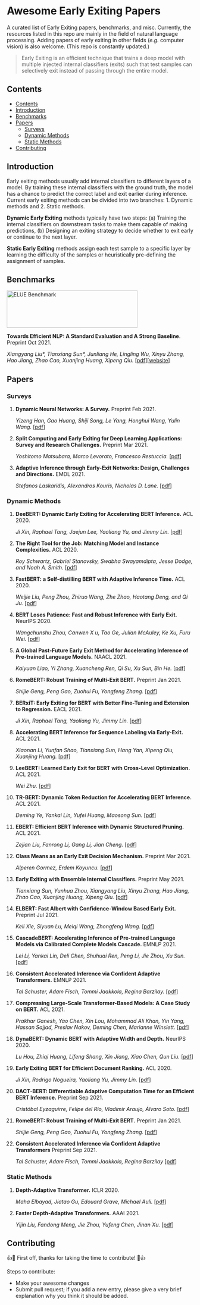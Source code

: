 # Awesome Early Exiting Papers
A curated list of Early Exiting papers, benchmarks, and misc. Currently, the resources listed in this repo are mainly in the field of natural language processing. Adding papers of early exiting in other fields (*e.g.* computer vision) is also welcome. (This repo is constantly updated.)
> Early Exiting is an efficient technique that trains a deep model with multiple injected internal classifiers (exits) such that test samples can selectively exit instead of passing through the entire model.

## Contents

- [Contents](#contents)
- [Introduction](#introduction)
- [Benchmarks](#benchmarks)
- [Papers](#papers)
    - [Surveys](#surveys)
    - [Dynamic Methods](#dynamic-methods)
    - [Static Methods](#static-methods)
- [Contributing](#contributing)

## Introduction

Early exiting methods usually add internal classifiers to different layers of a model. By training these internal classifiers with the ground truth, the model has a chance to predict the correct label and exit earlier during inference. Current early exiting methods can be divided into two branches: 1. Dynamic methods and 2. Static methods.

**Dynamic Early Exiting** methods typically have two steps: (a) Training the internal classifiers on downstream tasks to make them capable of making predictions, (b) Designing an exiting strategy to decide whether to exit early or continue to the next layer.

**Static Early Exiting** methods assign each test sample to a specific layer by learning the difficulty of the samples or heuristically pre-defining the assignment of samples.

## Benchmarks

<img width="351" height="100" src="https://txsun1997.github.io/pictures/elue.png" alt="ELUE Benchmark"/>

**Towards Efficient NLP: A Standard Evaluation and A Strong Baseline**. Preprint Oct 2021.

*Xiangyang Liu\*, Tianxiang Sun\*, Junliang He, Lingling Wu, Xinyu Zhang, Hao Jiang, Zhao Cao, Xuanjing Huang, Xipeng Qiu.* \[[pdf](https://txsun1997.github.io/papers/elue_paper.pdf)\][[website](http://eluebenchmark.fastnlp.top/)]

## Papers

### Surveys

1. **Dynamic Neural Networks: A Survey.** Preprint Feb 2021.

   *Yizeng Han, Gao Huang, Shiji Song, Le Yang, Honghui Wang, Yulin Wang.* [[pdf](https://arxiv.org/pdf/2102.04906.pdf)]

2. **Split Computing and Early Exiting for Deep Learning Applications: Survey and Research Challenges.** Preprint Mar 2021.

   *Yoshitomo Matsubara, Marco Levorato, Francesco Restuccia.* [[pdf](https://arxiv.org/pdf/2103.04505.pdf)]

3. **Adaptive Inference through Early-Exit Networks: Design, Challenges and Directions.** EMDL 2021.

   *Stefanos Laskaridis, Alexandros Kouris, Nicholas D. Lane.* [[pdf](https://arxiv.org/pdf/2106.05022.pdf)]

### Dynamic Methods

1. **DeeBERT: Dynamic Early Exiting for Accelerating BERT Inference.** ACL 2020.

   *Ji Xin, Raphael Tang, Jaejun Lee, Yaoliang Yu, and Jimmy Lin.* [[pdf](https://aclanthology.org/2020.acl-main.204.pdf)]

2. **The Right Tool for the Job: Matching Model and Instance Complexities.** ACL 2020.

   *Roy Schwartz, Gabriel Stanovsky, Swabha Swayamdipta, Jesse Dodge, and Noah A. Smith.* [[pdf](https://aclanthology.org/2020.acl-main.593.pdf)]

3. **FastBERT: a Self-distilling BERT with Adaptive Inference Time.** ACL 2020.

   *Weijie Liu, Peng Zhou, Zhiruo Wang, Zhe Zhao, Haotang Deng, and Qi Ju.* [[pdf](https://aclanthology.org/2020.acl-main.537.pdf)]

4. **BERT Loses Patience: Fast and Robust Inference with Early Exit.** NeurIPS 2020.

   *Wangchunshu Zhou, Canwen X	u, Tao Ge, Julian McAuley, Ke Xu, Furu Wei.* [[pdf](https://proceedings.neurips.cc//paper/2020/file/d4dd111a4fd973394238aca5c05bebe3-Paper.pdf)]

5. **A Global Past-Future Early Exit Method for Accelerating Inference of Pre-trained Language Models.** NAACL 2021.

   *Kaiyuan Liao, Yi Zhang, Xuancheng Ren, Qi Su, Xu Sun, Bin He.* [[pdf](https://aclanthology.org/2021.naacl-main.162.pdf)]

6. **RomeBERT: Robust Training of Multi-Exit BERT.** Preprint Jan 2021.

   *Shijie Geng, Peng Gao, Zuohui Fu, Yongfeng Zhang.* [[pdf](https://arxiv.org/pdf/2101.09755.pdf)]

7. **BERxiT: Early Exiting for BERT with Better Fine-Tuning and Extension to Regression.** EACL 2021.

   *Ji Xin, Raphael Tang, Yaoliang Yu, Jimmy Lin.* [[pdf](https://aclanthology.org/2021.eacl-main.8.pdf)]

8. **Accelerating BERT Inference for Sequence Labeling via Early-Exit.** ACL 2021.

   *Xiaonan Li, Yunfan Shao, Tianxiang Sun, Hang Yan, Xipeng Qiu, Xuanjing Huang.* [[pdf](https://aclanthology.org/2021.acl-long.16.pdf)]

9. **LeeBERT: Learned Early Exit for BERT with Cross-Level Optimization.** ACL 2021.

   *Wei Zhu.* [[pdf](https://aclanthology.org/2021.acl-long.231.pdf)]

10. **TR-BERT: Dynamic Token Reduction for Accelerating BERT Inference.** ACL 2021.

    *Deming Ye, Yankai Lin, Yufei Huang, Maosong Sun.* [[pdf](https://aclanthology.org/2021.naacl-main.463.pdf)]

11. **EBERT: Efficient BERT Inference with Dynamic Structured Pruning.** ACL 2021.

    *Zejian Liu, Fanrong Li, Gang Li, Jian Cheng.* [[pdf](https://aclanthology.org/2021.findings-acl.425.pdf)]

12. **Class Means as an Early Exit Decision Mechanism.** Preprint Mar 2021.

    *Alperen Gormez, Erdem Koyuncu.* [[pdf](https://arxiv.org/pdf/2103.01148.pdf)]

13. **Early Exiting with Ensemble Internal Classifiers.** Preprint May 2021.

    *Tianxiang Sun, Yunhua Zhou, Xiangyang Liu, Xinyu Zhang, Hao Jiang, Zhao Cao, Xuanjing Huang, Xipeng Qiu.* [[pdf](https://arxiv.org/pdf/2105.13792.pdf)]

14. **ELBERT: Fast Albert with Confidence-Window Based Early Exit.** Preprint Jul 2021.

    *Keli Xie, Siyuan Lu, Meiqi Wang, Zhongfeng Wang.* [[pdf](https://arxiv.org/pdf/2107.00175.pdf)]

15. **CascadeBERT: Accelerating Inference of Pre-trained Language Models via Calibrated Complete Models Cascade.** EMNLP 2021.

    *Lei Li, Yankai Lin, Deli Chen, Shuhuai Ren, Peng Li, Jie Zhou, Xu Sun.* [[pdf](https://arxiv.org/pdf/2012.14682.pdf)]

16. **Consistent Accelerated Inference via Confident Adaptive Transformers.** EMNLP 2021.

    *Tal Schuster, Adam Fisch, Tommi Jaakkola, Regina Barzilay.* [[pdf](https://arxiv.org/pdf/2104.08803.pdf)]
    
17. **Compressing Large-Scale Transformer-Based Models: A Case Study on BERT.** ACL 2021.

    *Prakhar Ganesh, Yao Chen, Xin Lou, Mohammad Ali Khan, Yin Yang, Hassan Sajjad, Preslav Nakov, Deming Chen, Marianne Winslett.* [[pdf](https://watermark.silverchair.com/tacl_a_00413.pdf?token=AQECAHi208BE49Ooan9kkhW_Ercy7Dm3ZL_9Cf3qfKAc485ysgAAAs4wggLKBgkqhkiG9w0BBwagggK7MIICtwIBADCCArAGCSqGSIb3DQEHATAeBglghkgBZQMEAS4wEQQMHOXDQdTjeRsoXMDFAgEQgIICgdh-TdPOxoaPfz4qJ7fbluvP-T3yFCo57blu17QkYDXG-ARcyIN6IB8ncMVqvOVf-Hwrz9iDDK8wJYL_OGoISF4w5benZ9tfr5LFY5-5l4I7cHtyXzZCph2vTMywYQNdVNU_bEeDXKWvEYycXOlborLSR_Bett4qrlwwUeRtu3rs4u9ZsikMpqyDuIrcZZlQsCirnZjlWPLE3x7p-BdrOv9bYRbhI5rEyvhLdMLPTD0hFkHafvDIylJWbnoGx1ePV4V-kwv9J5aH_G9Sj9u_HFCpXi4DszIgmdpxj3vjWIJSqMVduLLpgzZ6cr77qCSGnZMYDafn1sqZ1eguvfAeX9tnrJJ4m8V0d7tF9xkgq-AJjDwyGxOkGx-lnGP7YNzST1Ca9eVQuGNtlzS5IUY9EbGLfLJRHZw5saU47TddGDzVtXtyrWl3ArlMJbbBMkDTE0KTzPbfY5rvgx4iZq_01fRK1QBpYCxk2dyGclNyrXq1816_JKdq49BYnliP75WDsZJKUU2ef9xCRUGBUqgdTtfcxQasjXcQktH5F1m9IRiSn8ErzO0ivNMmn4eRoJe-C2ab0MaNB_UOVGJyLdImMDnACQQwn2l6_YqUG0cskxSntSYhbuwFaOtea1BzmyMW2UKG2gnd9vcoGzVlHa93CBMfje1CdR82mj0nNd2VRSd623MzmIIt2R-QdhFz_HXHRPrCuVqztqbuYtWaLgxa7J49Yr__mKksSwIMPnP3wV_TlW37tB6qeuS2RaOJrD3R6JGLSmHk1-juIJPtNLYV5Zs_7zcBrYNni7uFlzydOINWk8MVYheUhP5deuqAEk6EXIhmO-yLOka-AXpuVmSbi2D_)]
    
18. **DynaBERT: Dynamic BERT with Adaptive Width and Depth.** NeurlPS 2020.

    *Lu Hou, Zhiqi Huang, Lifeng Shang, Xin Jiang, Xiao Chen, Qun Liu.* [[pdf](https://arxiv.org/pdf/2004.04037.pdf)]
    
19. **Early Exiting BERT for Efficient Document Ranking.** ACL 2020.

    *Ji Xin, Rodrigo Nogueira, Yaoliang Yu, Jimmy Lin.* [[pdf](https://aclanthology.org/2020.sustainlp-1.11.pdf)]
    
20. **DACT-BERT: Differentiable Adaptive Computation Time for an Efficient BERT Inference.** Preprint Sep 2021.

    *Cristóbal Eyzaguirre, Felipe del Río, Vladimir Araujo, Álvaro Soto.* [[pdf](https://arxiv.org/pdf/2109.11745.pdf)]
    
21. **RomeBERT: Robust Training of Multi-Exit BERT.** Preprint Jan 2021.

    *Shijie Geng, Peng Gao, Zuohui Fu, Yongfeng Zhang.* [[pdf](https://arxiv.org/pdf/2101.09755.pdf)]
    
22. **Consistent Accelerated Inference via Confident Adaptive Transformers** Preprint Sep 2021.

    *Tal Schuster, Adam Fisch, Tommi Jaakkola, Regina Barzilay* [[pdf](https://arxiv.org/pdf/2104.08803.pdf)]

### Static Methods

1. **Depth-Adaptive Transformer.** ICLR 2020.

   *Maha Elbayad, Jiatao Gu, Edouard Grave, Michael Auli.* [[pdf](https://openreview.net/pdf?id=SJg7KhVKPH)]

2. **Faster Depth-Adaptive Transformers.** AAAI 2021.

   *Yijin Liu, Fandong Meng, Jie Zhou, Yufeng Chen, Jinan Xu.* [[pdf](https://arxiv.org/pdf/2004.13542.pdf)]

## Contributing

:+1::tada: First off, thanks for taking the time to contribute! :tada::+1:

Steps to contribute:

- Make your awesome changes
- Submit pull request; if you add a new entry, please give a very brief explanation why you think it should be added.
